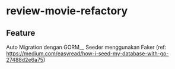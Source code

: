 # review-movie-refactory
## Feature
Auto Migration dengan GORM__
Seeder menggunakan Faker (ref: https://medium.com/easyread/how-i-seed-my-database-with-go-27488d2e6a75)
